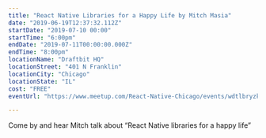 ```yaml
---
title: "React Native Libraries for a Happy Life by Mitch Masia"
date: "2019-06-19T12:37:32.112Z"
startDate: "2019-07-10 00:00"
startTime: "6:00pm"
endDate: "2019-07-11T00:00:00.000Z"
endTime: "8:00pm"
locationName: "Draftbit HQ"
locationStreet: "401 N Franklin"
locationCity: "Chicago"
locationState: "IL"
cost: "FREE"
eventUrl: "https://www.meetup.com/React-Native-Chicago/events/wdtlbryzkbwb/"

---
```


Come by and hear Mitch talk about “React Native libraries for a happy life” 


